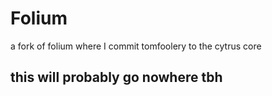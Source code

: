# Folium
a fork of folium where I commit tomfoolery to the cytrus core
## this will probably go nowhere tbh
